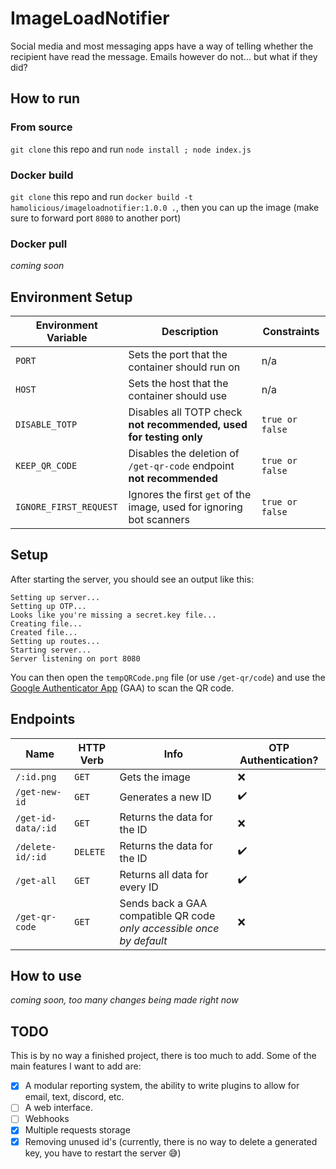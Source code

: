 # ImageLoadNotifier
Social media and most messaging apps have a way of telling whether the recipient have read the message. Emails however do not... but what if they did?

## How to run
### From source
`git clone` this repo and run `node install ; node index.js`

### Docker build
`git clone` this repo and run `docker build -t hamolicious/imageloadnotifier:1.0.0 .`, then you can up the image (make sure to forward port `8080` to another port)

### Docker pull
*coming soon*

## Environment Setup
| Environment Variable | Description | Constraints |
| --- | --- | --- |
| `PORT` | Sets the port that the container should run on | n/a |
| `HOST` | Sets the host that the container should use | n/a |
| `DISABLE_TOTP` | Disables all TOTP check **not recommended, used for testing only** | `true or false` |
| `KEEP_QR_CODE` | Disables the deletion of `/get-qr-code` endpoint **not recommended** | `true or false` |
| `IGNORE_FIRST_REQUEST` | Ignores the first `get` of the image, used for ignoring bot scanners | `true or false` |

## Setup
After starting the server, you should see an output like this:
```
Setting up server...
Setting up OTP...
Looks like you're missing a secret.key file...
Creating file...
Created file...
Setting up routes...
Starting server...
Server listening on port 8080
```
You can then open the `tempQRCode.png` file (or use `/get-qr/code`) and use the [Google Authenticator App](https://play.google.com/store/apps/details?id=com.google.android.apps.authenticator2&hl=en_GB&gl=US) (GAA) to scan the QR code.

## Endpoints
| Name | HTTP Verb | Info | OTP Authentication? |
| --- | --- | --- | --- |
| `/:id.png` | `GET` | Gets the image | ❌ |
| `/get-new-id` | `GET` | Generates a new ID | ✔️ |
| `/get-id-data/:id` | `GET` | Returns the data for the ID | ❌ |
| `/delete-id/:id` | `DELETE` | Returns the data for the ID | ✔️ |
| `/get-all` | `GET` | Returns all data for every ID | ✔️ |
| `/get-qr-code` | `GET` | Sends back a GAA compatible QR code *only accessible once by default* | ❌ |

## How to use
*coming soon, too many changes being made right now*

## TODO
This is by no way a finished project, there is too much to add. Some of the main features I want to add are:
 - [x] A modular reporting system, the ability to write plugins to allow for email, text, discord, etc.
 - [ ] A web interface.
 - [ ] Webhooks
 - [x] Multiple requests storage
 - [x] Removing unused id's (currently, there is no way to delete a generated key, you have to restart the server 😅)
